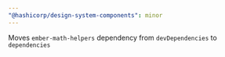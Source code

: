 ```yaml
---
"@hashicorp/design-system-components": minor
---
```


Moves `ember-math-helpers` dependency from `devDependencies` to `dependencies`
